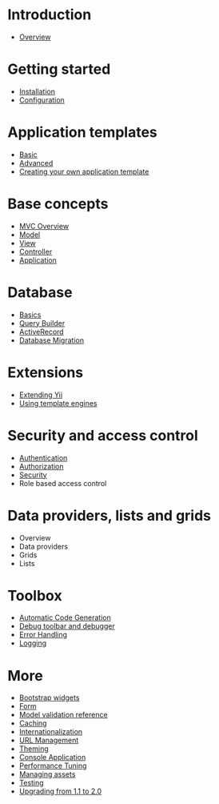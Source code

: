 Introduction
============

- [Overview](overview.md)

Getting started
===============

- [Installation](installation.md)
- [Configuration](configuration.md)

Application templates
=====================

- [Basic](apps-basic.md)
- [Advanced](apps-advanced.md)
- [Creating your own application template](apps-own.md)

Base concepts
=============

- [MVC Overview](mvc.md)
- [Model](model.md)
- [View](view.md)
- [Controller](controller.md)
- [Application](application.md)

Database
========

- [Basics](database-basics.md)
- [Query Builder](query-builder.md)
- [ActiveRecord](active-record.md)
- [Database Migration](migration.md)

Extensions
==========

- [Extending Yii](extension.md)
- [Using template engines](template.md)

Security and access control
===========================

- [Authentication](authentication.md)
- [Authorization](authorization.md)
- [Security](security.md)
- Role based access control

Data providers, lists and grids
===============================

- Overview
- Data providers
- Grids
- Lists

Toolbox
=======

- [Automatic Code Generation](gii.md)
- [Debug toolbar and debugger](debugger.md)
- [Error Handling](error.md)
- [Logging](logging.md)

More
====

- [Bootstrap widgets](bootstrap-widgets.md)
- [Form](form.md)
- [Model validation reference](validation.md)
- [Caching](caching.md)
- [Internationalization](i18n.md)
- [URL Management](url.md)
- [Theming](theming.md)
- [Console Application](console.md)
- [Performance Tuning](performance.md)
- [Managing assets](assets.md)
- [Testing](testing.md)
- [Upgrading from 1.1 to 2.0](upgrade-from-v1.md)
